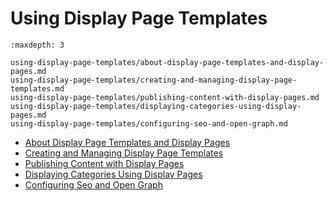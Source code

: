 # Using Display Page Templates

```{toctree}
:maxdepth: 3

using-display-page-templates/about-display-page-templates-and-display-pages.md
using-display-page-templates/creating-and-managing-display-page-templates.md
using-display-page-templates/publishing-content-with-display-pages.md
using-display-page-templates/displaying-categories-using-display-pages.md
using-display-page-templates/configuring-seo-and-open-graph.md
```

* [About Display Page Templates and Display Pages](./using-display-page-templates/about-display-page-templates-and-display-pages.md)
* [Creating and Managing Display Page Templates](./using-display-page-templates/creating-and-managing-display-page-templates.md)
* [Publishing Content with Display Pages](./using-display-page-templates/publishing-content-with-display-pages.md)
* [Displaying Categories Using Display Pages](./using-display-page-templates/displaying-categories-using-display-pages.md)
* [Configuring Seo and Open Graph](./using-display-page-templates/configuring-seo-and-open-graph.md)